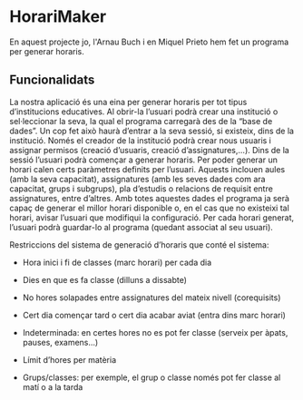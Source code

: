 # HorariMaker
En aquest projecte jo, l'Arnau Buch i en Miquel Prieto hem fet un programa per generar horaris.

## Funcionalidats
La nostra aplicació és una eina per generar horaris per tot tipus d’institucions educatives.
Al obrir-la l’usuari podrà crear una institució o sel·leccionar la seva, la qual el programa carregarà des de la “base de dades”.
Un cop fet això haurà d’entrar a la seva sessió, si existeix, dins de la institució. Només el creador de la institució podrà crear nous usuaris i assignar permisos (creació d’usuaris, creació d’assignatures,...).
Dins de la sessió l’usuari podrà començar a generar horaris.
Per poder generar un horari calen certs paràmetres definits per l’usuari. Aquests inclouen aules (amb la seva capacitat), assignatures (amb les seves dades com ara capacitat, grups i subgrups), pla d’estudis o relacions de requisit entre assignatures, entre d’altres.
Amb totes aquestes dades el programa ja serà capaç de generar el millor horari disponible o, en el cas que no existeixi tal horari, avisar l’usuari que modifiqui la configuració.
Per cada horari generat, l’usuari podrà guardar-lo al programa (quedant associat al seu usuari).

Restriccions del sistema de generació d’horaris que conté el sistema:

- Hora inici i fi de classes (marc horari) per cada dia

- Dies en que es fa classe (dilluns a dissabte)

- No hores solapades entre assignatures del mateix nivell (corequisits)

- Cert dia començar tard o cert dia acabar aviat (entra dins marc horari) 

- Indeterminada: en certes hores no es pot fer classe (serveix per àpats, pauses, examens...) 

- Límit d’hores per matèria 

- Grups/classes: per exemple, el grup o classe només pot fer classe al matí o a la tarda 

